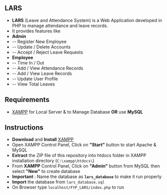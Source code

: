 ## LARS
 
* **LARS** (Leave and Attendance System) is a Web Application developed in PHP to  manage attendance and leave records. 
* It provides features like
* **Admin**
* -- Register New Employee
* -- Update / Delete Accounts
* -- Accept / Reject Leave Requests
* **Employee**
* -- Time In / Out
* -- Add / View Attendance Records
* -- Add / View Leave Records
* -- Update User Profile
* -- View Total Leaves

## Requirements
* [XAMPP](https://www.apachefriends.org/download.html) for Local Server & to Manage Database **OR** use **MySQL**
## Instructions
* **Download** and **Install** [XAMPP](https://www.apachefriends.org/download.html)
* Open XAMPP Control Panel, Click on **"Start"** button to start Apache & MySQL
* **Extract** the ZIP file of this repository into htdocs folder in XAMPP installation directory (`C:\xampp\htdocs\`)
* From **XAMPP** Control Panel, Click on **"Admin"** button from MySQL then select **"New"** to create database
* **Important** : Name the database as **`lars_database`** to make it run properly
* **Import** the database from `lars_database.sql`
* On Browser type `localhost/FYP_LARS/index.php` to run

